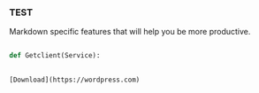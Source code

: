 ### TEST 


Markdown specific features that will help you be more productive.
```python 

def Getclient(Service):
  
```
`[Download](https://wordpress.com)`
